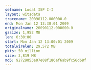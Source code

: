 ```yaml
---
setname: Local ISP C-I
layout: witsdata
tracename: 20090112-000000-0
end: Mon Jan 12 13:30:01 2009
originalname: 20090112-000000-0
gzsize: 1,952 MB
len: 0:30:00
start: Mon Jan 12 13:00:01 2009
totalwirelen: 29,572 MB
pkts: 50 million
size: 3,819 MB
md5: 92729053e07e08f186af6ab9fc56d68f
---
```


